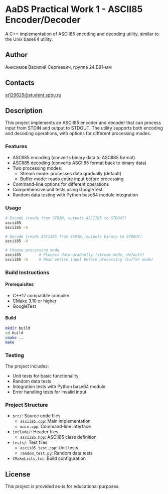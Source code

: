 # AaDS Practical Work 1 - ASCII85 Encoder/Decoder

A C++ implementation of ASCII85 encoding and decoding utility, similar to the Unix base64 utility.

## Author

Анисимов Василий Сергеевич, группа 24.Б81-мм

## Contacts

st129629@student.spbu.ru

## Description

This project implements an ASCII85 encoder and decoder that can process input from STDIN and output to STDOUT. The utility supports both encoding and decoding operations, with options for different processing modes.

### Features

- ASCII85 encoding (converts binary data to ASCII85 format)
- ASCII85 decoding (converts ASCII85 format back to binary data)
- Two processing modes:
  - Stream mode: processes data gradually (default)
  - Buffer mode: reads entire input before processing
- Command-line options for different operations
- Comprehensive unit tests using GoogleTest
- Random data testing with Python base64 module integration

### Usage

```bash
# Encode (reads from STDIN, outputs ASCII85 to STDOUT)
ascii85
ascii85 -e

# Decode (reads ASCII85 from STDIN, outputs binary to STDOUT)
ascii85 -d

# Choose processing mode
ascii85        # Process data gradually (stream mode, default)
ascii85 -b     # Read entire input before processing (buffer mode)
```

### Build Instructions

#### Prerequisites

- C++17 compatible compiler
- CMake 3.10 or higher
- GoogleTest

#### Build

```bash
mkdir build
cd build
cmake ..
make
```

### Testing

The project includes:
- Unit tests for basic functionality
- Random data tests
- Integration tests with Python base64 module
- Error handling tests for invalid input

### Project Structure

- `src/`: Source code files
  - `ascii85.cpp`: Main implementation
  - `main.cpp`: Command-line interface
- `include/`: Header files
  - `ascii85.hpp`: ASCII85 class definition
- `tests/`: Test files
  - `ascii85_test.cpp`: Unit tests
  - `random_test.py`: Random data tests
- `CMakeLists.txt`: Build configuration

## License

This project is provided as-is for educational purposes. 